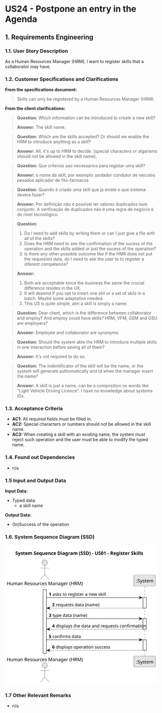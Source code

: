 # US24 - Postpone an entry in the Agenda


## 1. Requirements Engineering

### 1.1. User Story Description

As a Human Resources Manager (HRM), I want to register skills that a collaborator may have.

### 1.2. Customer Specifications and Clarifications 

**From the specifications document:**

> Skills can only be registered by a Human Resources Manager (HRM).

**From the client clarifications:**

> **Question:**  Which information can be introduced to create a new skill?
>
> **Answer:** The skill name.


> **Question:** Which are the skills accepted? Or should we enable the HRM to introduce anything as a skill?
>
> **Answer:** All, it's up to HRM to decide. (special characters or algarisms should not be allowed in the skill name).

> **Question:** Que criterios sao necessarios para registar uma skill?
>
> **Answer:** o nome da skill, por exemplo:
> podador
> condutor de veiculos pesados
> aplicador de fito-farmacos

> **Question:** Quando é criado uma skill que ja existe o que sistema devera fazer?
>
> **Answer:** Por definição não é possível ter valores duplicados num conjunto. A verificação de duplicados não é uma
> regra de negócio é do nível tecnológico.

> **Question:**
>1. Do I need to add skills by writing them or can I just give a file with all of the skills?
>2. Does the HRM need to see the confirmation of the sucess of the operation and the skills added or just the sucess of
    the operation?
>3. Is there any other possible outcome like if the HMR does not put the requested data, do I need to ask the user to to
    register a diferent competence?
>
> **Answer:**
>1. Both are acceptable since the business the same the crucial difference resides in the UX.
>2. It will depend if you opt to insert one skil or a set of skils in a batch. Maybe some adaptation needed.
>3. This US is quite simple, atm a skill is simply a name.

> **Question:**
>Dear client, which is the difference between collaborator and employ? And employ could have skills? HRM, VFM, GSM and GSU are employers?
>
> **Answer:**
>Employee and collaborator are synonyms.

> **Question:**
> Should the system able the HRM to introduce multiple skills in one interaction before saving all of them?
>
> **Answer:**
> it's not required to do so.

> **Question:**
> The indentificator of the skill will be the name, or the system will generate authomatically and Id when the manager insert the name?
>
> **Answer:**
> A skill is just a name, can be a composition os words like "Light Vehicle Driving Licence".
> I have no knowledge about systems IDs.


### 1.3. Acceptance Criteria

* **AC1:** All required fields must be filled in.
* **AC2:** Special characters or numbers should not be allowed in the skill name.
* **AC3:** When creating a skill with an existing name, the system must reject such operation and the user must be able to modify the typed name.

### 1.4. Found out Dependencies

* n/a

### 1.5 Input and Output Data

**Input Data:**

* Typed data:
    * a skill name

**Output Data:**

* (In)Success of the operation

### 1.6. System Sequence Diagram (SSD)

![System Sequence Diagram - Alternative One](svg/us01-system-sequence-diagram.svg)


### 1.7 Other Relevant Remarks

* n/a